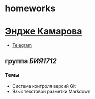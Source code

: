 # homeworks
# [Эндже Камарова](mailto:erkamarova2000@gmail.com)
* [Telegram](https://t.me/kamendzhe)
## группа *БИЯ1712*
### Темы
* Система контроля версий Git
* Язык текстовой разметки Markdown

